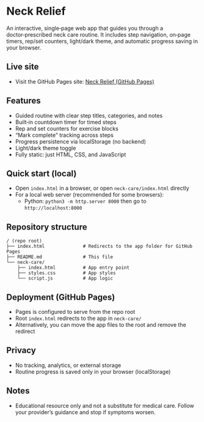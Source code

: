 # Neck Relief

An interactive, single‑page web app that guides you through a doctor‑prescribed neck care routine. It includes step navigation, on‑page timers, rep/set counters, light/dark theme, and automatic progress saving in your browser.

## Live site
- Visit the GitHub Pages site: [Neck Relief (GitHub Pages)](https://diabmoh.github.io/neck_relief/)

## Features
- Guided routine with clear step titles, categories, and notes
- Built‑in countdown timer for timed steps
- Rep and set counters for exercise blocks
- “Mark complete” tracking across steps
- Progress persistence via localStorage (no backend)
- Light/dark theme toggle
- Fully static: just HTML, CSS, and JavaScript

## Quick start (local)
- Open `index.html` in a browser, or open `neck-care/index.html` directly
- For a local web server (recommended for some browsers):
  - Python: `python3 -m http.server 8000` then go to `http://localhost:8000`

## Repository structure
```
/ (repo root)
├── index.html              # Redirects to the app folder for GitHub Pages
├── README.md               # This file
└── neck-care/
    ├── index.html          # App entry point
    ├── styles.css          # App styles
    └── script.js           # App logic
```

## Deployment (GitHub Pages)
- Pages is configured to serve from the repo root
- Root `index.html` redirects to the app in `neck-care/`
- Alternatively, you can move the app files to the root and remove the redirect

## Privacy
- No tracking, analytics, or external storage
- Routine progress is saved only in your browser (localStorage)

## Notes
- Educational resource only and not a substitute for medical care. Follow your provider’s guidance and stop if symptoms worsen.